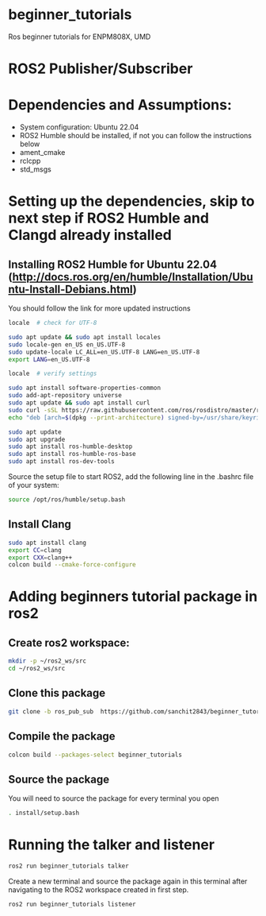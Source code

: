 # beginner_tutorials
Ros beginner tutorials for ENPM808X, UMD

# ROS2 Publisher/Subscriber

# Dependencies and Assumptions:

* System configuration: Ubuntu 22.04
* ROS2 Humble should be installed, if not you can follow the instructions below
* ament_cmake
* rclcpp
* std_msgs
  
# Setting up the dependencies, skip to next step if ROS2 Humble and Clangd already installed 
## Installing ROS2 Humble for Ubuntu 22.04 (http://docs.ros.org/en/humble/Installation/Ubuntu-Install-Debians.html) 
You should follow the link for more updated instructions

```bash
locale  # check for UTF-8

sudo apt update && sudo apt install locales
sudo locale-gen en_US en_US.UTF-8
sudo update-locale LC_ALL=en_US.UTF-8 LANG=en_US.UTF-8
export LANG=en_US.UTF-8

locale  # verify settings
```

```bash
sudo apt install software-properties-common
sudo add-apt-repository universe
sudo apt update && sudo apt install curl
sudo curl -sSL https://raw.githubusercontent.com/ros/rosdistro/master/ros.key -o /usr/share/keyrings/ros-archive-keyring.gpg
echo "deb [arch=$(dpkg --print-architecture) signed-by=/usr/share/keyrings/ros-archive-keyring.gpg] http://packages.ros.org/ros2/ubuntu $(. /etc/os-release && echo $UBUNTU_CODENAME) main" | sudo tee /etc/apt/sources.list.d/ros2.list > /dev/null
```

```bash
sudo apt update
sudo apt upgrade
sudo apt install ros-humble-desktop
sudo apt install ros-humble-ros-base
sudo apt install ros-dev-tools
```

Source the setup file to start ROS2, add the following line in the .bashrc file of your system:
```bash
source /opt/ros/humble/setup.bash
```

## Install Clang

```bash
sudo apt install clang
export CC=clang
export CXX=clang++
colcon build --cmake-force-configure
```

# Adding beginners tutorial package in ros2

## Create ros2 workspace:

```bash
mkdir -p ~/ros2_ws/src
cd ~/ros2_ws/src
```

## Clone this package

```bash
git clone -b ros_pub_sub  https://github.com/sanchit2843/beginner_tutorials
```

## Compile the package

```bash
colcon build --packages-select beginner_tutorials
```

## Source the package

You will need to source the package for every terminal you open

```bash
. install/setup.bash
```

# Running the talker and listener

```bash
ros2 run beginner_tutorials talker

```

Create a new terminal and source the package again in this terminal after navigating to the ROS2 workspace created in first step.

```bash
ros2 run beginner_tutorials listener

```
